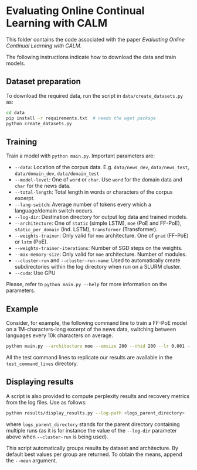 # Evaluating Online Continual Learning with CALM

This folder contains the code associated with the paper _Evaluating Online Continual Learning with CALM_.

The following instructions indicate how to download the data and train models.


## Dataset preparation

To download the required data, run the script in `data/create_datasets.py` as:

```bash
cd data
pip install -r requirements.txt  # needs the wget package
python create_datasets.py
```

## Training

Train a model with `python main.py`. Important parameters are:

- `--data`: Location of the corpus data. E.g. `data/news_dev`, `data/news_test`, `data/domain_dev`, `data/domain_test`
- `--model-level`: One of `word` or `char`. Use `word` for the domain data and `char` for the news data.
- `--total-length`: Total length in words or characters of the corpus excerpt.
- `--lang-switch`: Average number of tokens every which a language/domain switch occurs.
- `--log-dir`: Destination directory for output log data and trained models.
- `--architecture`: One of `static` (simple LSTM), `moe` (PoE and FF-PoE), `static_per_domain` (Ind. LSTM), `transformer` (Transformer).
- `--weights-trainer`: Only valid for `moe` architecture. One of `grad` (FF-PoE) or `lstm` (PoE).
- `--weights-trainer-iterations`: Number of SGD steps on the weights.
- `--max-memory-size`: Only valid for `moe` architecture. Number of modules.
- `--cluster-run` and `--cluster-run-name`: Used to automatically create subdirectories within the log directory when run on a SLURM cluster.
- `--cuda`: Use GPU

Please, refer to `python main.py --help` for more information on the parameters.

## Example

Consider, for example, the following command line to train a FF-PoE model on a 1M-characters-long excerpt of the news data, switching between languages every 10k characters on average.

```bash
python main.py --architecture moe --emsize 200 --nhid 200 --lr 0.001 --weights-trainer-lr 0.001 --learn-iterations 2 --total-length 1000000 --lang-switch 10000 --weights-trainer grad --max-memory-size 30 --dropout 0.2 --optimizer Adam --weights-trainer-iterations 10  --cuda --data data/news_test --model-level char
```

All the test command lines to replicate our results are available in the `test_command_lines` directory.

## Displaying results

A script is also provided to compute perplexity results and recovery metrics from the log files. Use as follows:

```bash
python results/display_results.py --log-path <logs_parent_directory>
```
where `logs_parent_directory` stands for the parent directory containing multiple
runs (as it is for instance the value of the `--log-dir` parameter above when `--cluster-run` is being used).

This script automatically groups results by dataset and architecture. By default best values per group are returned. To obtain the means, append the `--mean` argument.
